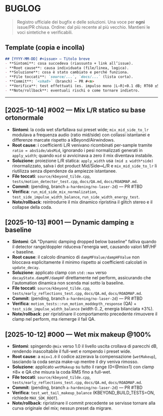 # BUGLOG

> Registro ufficiale dei bugfix e delle soluzioni. Una voce per **ogni** issue/PR chiusa.
> Ordine: dal più recente al più vecchio. Mantieni le voci sintetiche e verificabili.

## Template (copia e incolla)
```markdown
## [YYYY-MM-DD] #<issue> — Titolo breve
- **Sintomi**: cosa succedeva (riassunto + link all’issue).
- **Root cause**: causa individuata (file/linea, logica).
- **Soluzione**: cosa è stato cambiato e perché funziona.
- **File toccati**: `source/...`, `docs/...` (lista corta).
- **Commit**: `<sha8>` (branch) — PR #<n>
- **Verifica**: test effettuati (es. impulso mono |L−R|<0.1 dB; RT60 ±5%).
- **Note/rollback**: eventuali rischi o come tornare indietro.
```

---

## [2025-10-14] #002 — Mix L/R statico su base ortonormale
- **Sintomi**: la coda wet sfarfallava sui preset wide; `mix_mid_side_to_lr` modulava a frequenza audio (ratio mid/side) con collassi istantanei e differenze marcate rispetto a kBeyond/Airwindows.
- **Root cause**: i coefficienti L/R venivano ricombinati per-sample tramite `ratio = absSide/absMid`, ignorando i pesi normalizzati generati in `apply_width`; quando `mid` si avvicinava a zero il mix diventava instabile.
- **Soluzione**: proiezione L/R statica: `apply_width` usa `(mid ± width*side)` rinormalizzato, salva i dot product Mid/Side↦L/R e `mix_mid_side_to_lr` li riutilizza senza dipendenze da ampiezze istantanee.
- **File toccati**: `source/kbeyond_tilde.cpp`, `tests/motion_detector_test.cpp`, `docs/QA.md`, `docs/ROADMAP.md`.
- **Commit**: (pending, branch `a-hardening/no-laser-2d`) — PR #TBD
- **Verifica**: `run_mid_side_mix_normalization`, `test_side_impulse_width_balance`, `run_side_width_energy_test`.
- **Note/rollback**: reintrodurre il mix dinamico ripristina il glitch stereo e il collapse della coda.

## [2025-10-13] #001 — Dynamic damping ≥ baseline
- **Sintomi**: QA "Dynamic damping dropped below baseline" falliva quando il detector range/doppler riduceva l'energia wet, causando valori MF/HF < baseline.
- **Root cause**: il calcolo dinamico di `dampMFValue/dampHFValue` non bloccava esplicitamente il minimo rispetto ai coefficienti calcolati in `update_decay`.
- **Soluzione**: applicato clamp con `std::max` verso `decayState.dampMF/dampHF` direttamente nel perform, assicurando che l'automation dinamica non scenda mai sotto la baseline.
- **File toccati**: `source/kbeyond_tilde.cpp`, `tests/early_reflections_test.cpp`, `docs/QA.md`, `docs/ROADMAP.md`.
- **Commit**: (pending, branch `a-hardening/no-laser-2d`) — PR #TBD
- **Verifica**: `motion_tests::run_motion_moddepth_response` (QA) + `test_side_impulse_width_balance` (width 0..2, energia bilanciata ±3%).
- **Note/rollback**: per ripristinare il comportamento precedente rimuovere il clamp nel perform, ma riemerge il fail QA.

## [2025-10-12] #000 — Wet mix makeup @100%
- **Sintomi**: spingendo `@mix` verso 1.0 il livello uscita crollava di parecchi dB, rendendo inascoltabile il full-wet e rompendo i preset wide.
- **Root cause**: a `mix=1.0` il codice azzerava la compensazione (`wetMakeup`), lasciando la coda senza make-up mentre il dry veniva rimosso.
- **Soluzione**: applicato `wetMakeup` su tutto il range (0<@mix≤1) con clamp ≤8× e QA che misura la coda RMS fino a full-wet.
- **File toccati**: `source/kbeyond_tilde.cpp`, `tests/early_reflections_test.cpp`, `docs/QA.md`, `docs/ROADMAP.md`.
- **Commit**: (pending, branch `a-hardening/no-laser-2d`) — PR #TBD
- **Verifica**: `test_wet_tail_makeup_balance` (KBEYOND_BUILD_TESTS=ON, richiede `MAX_SDK_ROOT`).
- **Note/rollback**: ripristinare il commit precedente se servisse tornare alla curva originale del mix; nessun preset da migrare.
